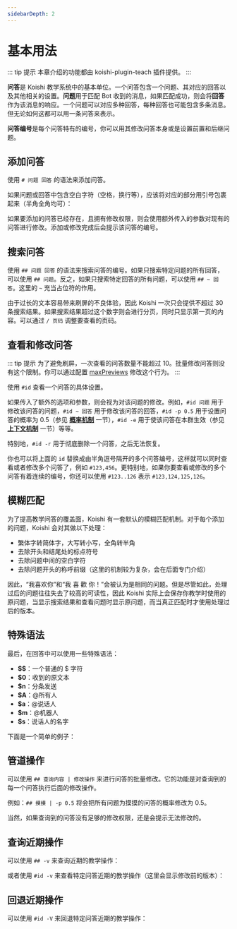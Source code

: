 ```yaml
---
sidebarDepth: 2
---
```


# 基本用法

::: tip 提示
本章介绍的功能都由 koishi-plugin-teach 插件提供。
:::

**问答**是 Koishi 教学系统中的基本单位。一个问答包含一个问题、其对应的回答以及其他相关的设置。**问题**用于匹配 Bot 收到的消息，如果匹配成功，则会将**回答**作为该消息的响应。一个问题可以对应多种回答，每种回答也可能包含多条消息。但无论如何这都可以用一条问答来表示。

**问答编号**是每个问答特有的编号，你可以用其修改问答本身或是设置前置和后继问题。

## 添加问答

使用 `# 问题 回答` 的语法来添加问答。

<panel-view :messages="[
  ['Alice', '# foo bar'],
  ['Koishi', '问答已添加，编号为 1001。'],
  ['Alice', 'foo'],
  ['Koishi', 'bar'],
]"/>

如果问题或回答中包含空白字符（空格，换行等），应该将对应的部分用引号包裹起来（半角全角均可）：

<panel-view :messages="[
  ['Alice', '的回答”'],
  ['Koishi', '问答已添加，编号为 1002。'],
  ['Alice', '有空格 的问题'],
  ['Koishi', '的回答'],
]"/>

如果要添加的问答已经存在，且拥有修改权限，则会使用额外传入的参数对现有的问答进行修改。添加或修改完成后会提示该问答的编号。

## 搜索问答

使用 `## 问题 回答` 的语法来搜索问答的编号。如果只搜索特定问题的所有回答，可以使用 `## 问题`。反之，如果只搜索特定回答的所有问题，可以使用 `## ~ 回答`。这里的 `~` 充当占位符的作用。

<panel-view :messages="[
  ['Alice', '## foo'],
  ['Koishi', '1001. bar'],
  ['Alice', '## ~ bar'],
  ['Koishi', '1001. foo'],
]"/>

由于过长的文本容易带来刷屏的不良体验，因此 Koishi 一次只会提供不超过 30 条搜索结果。如果搜索结果超过这个数字则会进行分页，同时只显示第一页的内容。可以通过 `/ 页码` 调整要查看的页码。

## 查看和修改问答

::: tip 提示
为了避免刷屏，一次查看的问答数量不能超过 10。批量修改问答则没有这个限制。你可以通过配置 [maxPreviews](./config.md#max-previews) 修改这个行为。
:::

使用 `#id` 查看一个问答的具体设置。

<panel-view :messages="[
  ['Alice', '#1001'],
  ['Koishi', '回答：bar'],
]"/>

如果传入了额外的选项和参数，则会视为对该问题的修改。例如，`#id 问题` 用于修改该问答的问题，`#id ~ 回答` 用于修改该问答的回答，`#id -p 0.5` 用于设置问答的概率为 0.5（参见 [**概率机制**](./prob.md) 一节），`#id -e` 用于使该问答在本群生效（参见 [**上下文机制**](./context.md) 一节）等等。

<panel-view :messages="[
  ['Alice', '#1001 ~ baz'],
  ['Koishi', '问答 1001 已成功修改。'],
  ['Alice', 'foo'],
  ['Koishi', 'baz'],
]"/>

特别地，`#id -r` 用于彻底删除一个问答，之后无法恢复。

<panel-view :messages="[
  ['Alice', '#1002 -r'],
  ['Koishi', '问答 1002 已成功删除。'],
  ['Alice', '有空格 的问题'],
]"/>

你也可以将上面的 `id` 替换成由半角逗号隔开的多个问答编号，这样就可以同时查看或者修改多个问答了，例如 `#123,456`。更特别地，如果你要查看或修改的多个问答有着连续的编号，你还可以使用 `#123..126` 表示 `#123,124,125,126`。

## 模糊匹配

为了提高教学问答的覆盖面，Koishi 有一套默认的模糊匹配机制。对于每个添加的问题，Koishi 会对其做以下处理：

- 繁体字转简体字，大写转小写，全角转半角
- 去除开头和结尾处的标点符号
- 去除问题中间的空白字符
- 去除问题开头的称呼前缀（这里的机制较为复杂，会在后面专门介绍）

因此，“我喜欢你”和“我 喜 歡 你！”会被认为是相同的问题。但是尽管如此，处理过后的问题往往失去了较高的可读性，因此 Koishi 实际上会保存你教学时使用的原问题，当显示搜索结果和查看问题时显示原问题，而当真正匹配时才使用处理过后的版本。

## 特殊语法

最后，在回答中可以使用一些特殊语法：

- **$$**：一个普通的 $ 字符
- **$0**：收到的原文本
- **$n**：分条发送
- **$A**：@所有人
- **$a**：@说话人
- **$m**：@机器人
- **$s**：说话人的名字

下面是一个简单的例子：

<panel-view :messages="[
  ['Alice', '# 你好啊 $s，你好啊~'],
  ['Koishi', '问答已添加，编号为 1003。'],
  ['Alice', '你好啊！'],
  ['Koishi', 'Alice，你好啊~'],
]"/>

## 管道操作

可以使用 `## 查询内容 | 修改操作` 来进行问答的批量修改。它的功能是对查询到的每一个问答执行后面的修改操作。

例如：`## 摸摸 | -p 0.5` 将会把所有问题为摸摸的问答的概率修改为 0.5。

当然，如果查询到的问答没有足够的修改权限，还是会提示无法修改的。

## 查询近期操作

可以使用 `## -v` 来查询近期的教学操作：

<panel-view :messages="[
  ['Alice', '## -v'],
  ['Koishi', '1003. [添加-25s] 问题：你好啊，回答：$s，你好啊~'],
]"/>

或者使用 `#id -v` 来查看特定问答近期的教学操作（这里会显示修改前的版本）：

<panel-view :messages="[
  ['Alice', '#1001 -v'],
  ['Koishi', '修改于：15 秒前'],
]"/>

## 回退近期操作

可以使用 `#id -V` 来回退特定问答近期的教学操作：

<panel-view :messages="[
  ['Alice', '#1001 -V'],
  ['Koishi', '问答 1001 已回退完成。'],
  ['Alice', 'foo'],
  ['Koishi', 'bar'],
]"/>
